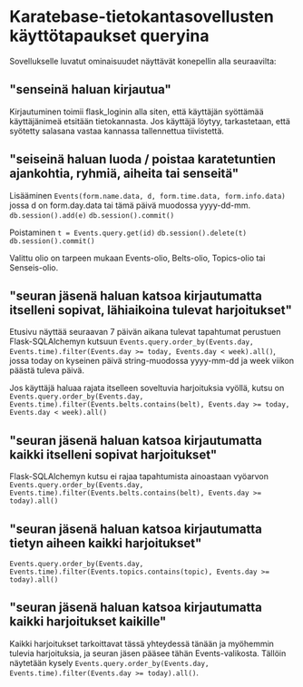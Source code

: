 # Karatebase-tietokantasovellusten käyttötapaukset queryina

Sovellukselle luvatut ominaisuudet näyttävät konepellin alla seuraavilta:

## "senseinä haluan kirjautua"

Kirjautuminen toimii flask_loginin alla siten, että käyttäjän syöttämää käyttäjänimeä etsitään tietokannasta. Jos käyttäjä löytyy, tarkastetaan, että syötetty salasana vastaa kannassa tallennettua tiivistettä.

## "seiseinä haluan luoda / poistaa karatetuntien ajankohtia, ryhmiä, aiheita tai senseitä"

Lisääminen
`Events(form.name.data, d, form.time.data, form.info.data)` jossa d on form.day.data tai tämä päivä muodossa yyyy-dd-mm.
`db.session().add(e)`
`db.session().commit()`

Poistaminen
`t = Events.query.get(id)`
`db.session().delete(t)`
`db.session().commit()`

Valittu olio on tarpeen mukaan Events-olio, Belts-olio, Topics-olio tai Senseis-olio.

## "seuran jäsenä haluan katsoa kirjautumatta itselleni sopivat, lähiaikoina tulevat harjoitukset"

Etusivu näyttää seuraavan 7 päivän aikana tulevat tapahtumat perustuen Flask-SQLAlchemyn kutsuun `Events.query.order_by(Events.day, Events.time).filter(Events.day >= today, Events.day < week).all()`, jossa today on kyseinen päivä string-muodossa yyyy-mm-dd ja week viikon päästä tuleva päivä.

Jos käyttäjä haluaa rajata itselleen soveltuvia harjoituksia vyöllä, kutsu on `Events.query.order_by(Events.day, Events.time).filter(Events.belts.contains(belt), Events.day >= today, Events.day < week).all()`

## "seuran jäsenä haluan katsoa kirjautumatta kaikki itselleni sopivat harjoitukset"

Flask-SQLAlchemyn kutsu ei rajaa tapahtumista ainoastaan vyöarvon `Events.query.order_by(Events.day, Events.time).filter(Events.belts.contains(belt), Events.day >= today).all()`

## "seuran jäsenä haluan katsoa kirjautumatta tietyn aiheen kaikki harjoitukset"

`Events.query.order_by(Events.day, Events.time).filter(Events.topics.contains(topic), Events.day >= today).all()`

## "seuran jäsenä haluan katsoa kirjautumatta kaikki harjoitukset kaikille"

Kaikki harjoitukset tarkoittavat tässä yhteydessä tänään ja myöhemmin tulevia harjoituksia, ja seuran jäsen pääsee tähän Events-valikosta. Tällöin näytetään kysely `Events.query.order_by(Events.day, Events.time).filter(Events.day >= today).all()`.